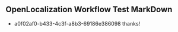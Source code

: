 ## OpenLocalization Workflow Test MarkDown
* a0f02af0-b433-4c3f-a8b3-69186e386098 
thanks!<!--HONumber=Mar16_HO3-->
